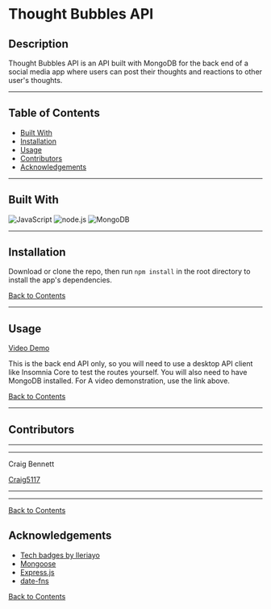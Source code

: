 # Thought Bubbles API
## Description 

Thought Bubbles API is an API built with MongoDB for the back end of  a social media app where users can post their thoughts and reactions to other user's thoughts.

---

## Table of Contents 

- [Built With](#built-with)
- [Installation](#installation)
- [Usage](#usage)
- [Contributors](#contributors)
- [Acknowledgements](#acknowledgements)

---

## Built With
![JavaScript](https://img.shields.io/badge/javascript%20-%23323330.svg?&style=for-the-badge&logo=javascript&logoColor=%23F7DF1E)
![node.js](https://img.shields.io/badge/node.js%20-%2343853D.svg?&style=for-the-badge&logo=node.js&logoColor=white)
![MongoDB](https://img.shields.io/badge/MongoDB-%234ea94b.svg?&style=for-the-badge&logo=mongodb&logoColor=white)

---
## Installation

Download or clone the repo, then run `npm install` in the root directory to install the app's dependencies.

[Back to Contents](#table-of-contents)

---

## Usage

[Video Demo](https://drive.google.com/file/d/1IB3QckxaAtxahzu_V5BC2d_Dz4AEIKik/view?usp=sharing)

This is the back end API only, so you will need to use a desktop API client like Insomnia Core to test the routes yourself. You will also need to have MongoDB installed. For A video demonstration, use the link above.

[Back to Contents](#table-of-contents)
  
---

## Contributors



---
---
    
Craig Bennett
    
[Craig5117](https://github.com/Craig5117)

---
---

[Back to Contents](#table-of-contents)

## Acknowledgements

- [Tech badges by Ileriayo](https://github.com/Ileriayo/markdown-badges)
- [Mongoose](https://mongoosejs.com/)
- [Express.js](https://www.npmjs.com/package/express)
- [date-fns](https://date-fns.org/)

[Back to Contents](#table-of-contents)
